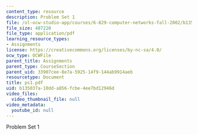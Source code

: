 ```yaml
---
content_type: resource
description: Problem Set 1
file: /ol-ocw-studio-app/courses/6-829-computer-networks-fall-2002/b135037a10dda856fcbe4ee7bd12946d_ps1.pdf
file_size: 487220
file_type: application/pdf
learning_resource_types:
- Assignments
license: https://creativecommons.org/licenses/by-nc-sa/4.0/
ocw_type: OCWFile
parent_title: Assignments
parent_type: CourseSection
parent_uid: 33907cee-8e7a-5925-14f9-144ab9914aeb
resourcetype: Document
title: ps1.pdf
uid: b135037a-10dd-a856-fcbe-4ee7bd12946d
video_files:
  video_thumbnail_file: null
video_metadata:
  youtube_id: null
---
```

Problem Set 1